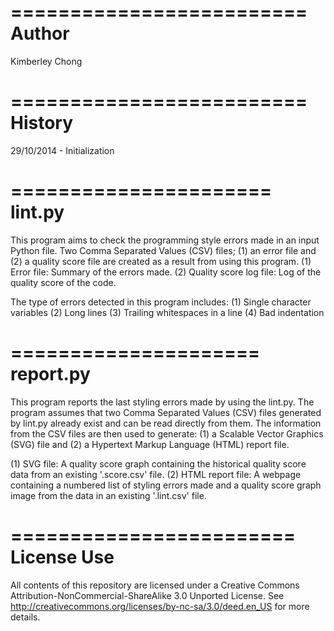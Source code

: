 =========================
Author
=========================
Kimberley Chong

=========================
History
=========================

29/10/2014 - Initialization

======================
lint.py
======================
This program aims to check the programming style errors made in an input
Python file. Two Comma Separated Values (CSV) files; (1) an error file
and (2) a quality score file are created as a result from using this program.
(1) Error file: Summary of the errors made.
(2) Quality score log file: Log of the quality score of the code.

The type of errors detected in this program includes:
(1) Single character variables
(2) Long lines
(3) Trailing whitespaces in a line
(4) Bad indentation

=====================
report.py
=====================
This program reports the last styling errors made by using the lint.py.
The program assumes that two Comma Separated Values (CSV) files generated by
lint.py already exist and can be read directly from them. The information
from the CSV files are then used to generate: (1) a Scalable Vector Graphics
(SVG) file and (2) a Hypertext Markup Language (HTML) report file.

(1) SVG file: A quality score graph containing the historical quality score
data from an existing '<prefix>.score.csv' file.
(2) HTML report file: A webpage containing a numbered list of styling errors
made and a quality score graph image from the data in an existing
'<prefix>.lint.csv' file.

========================
License Use
========================
All contents of this repository are licensed under a Creative Commons Attribution-NonCommercial-ShareAlike 3.0 Unported License. See http://creativecommons.org/licenses/by-nc-sa/3.0/deed.en_US for more details.
